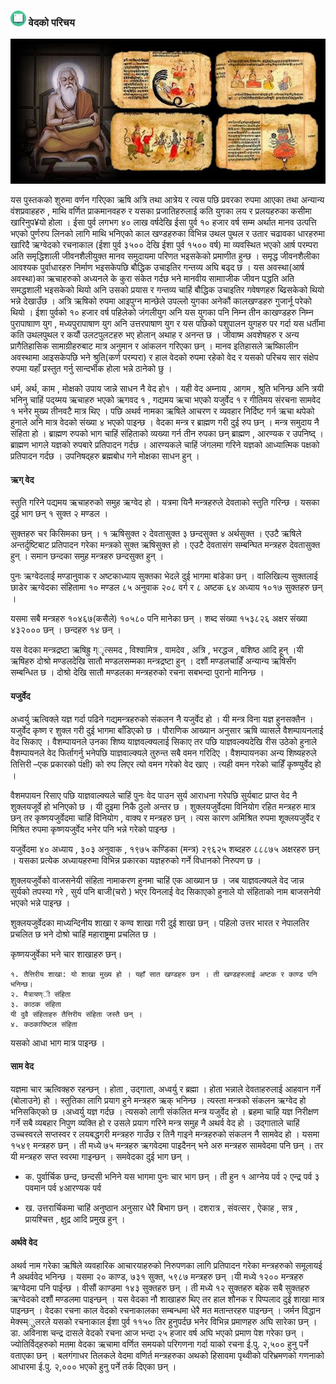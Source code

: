 ### <img src = "https://github.com/sigdelbamshawali/book/blob/master/docs/img/obook.png?raw=true" width="25" height="25" /> वेदको परिचय


![img](img/4bedas.jpg)

यस पुस्तकको शुरुमा वर्णन गरिएका ऋषि अत्रि तथा आत्रेय र त्यस पछि प्रवरका रुपमा आएका तथा अन्यान्य वंशप्रवाहहरु , माथि वर्णित प्राकमानवहरु र यसका प्रजातिहरुलाई कति युगका लय र प्रलयहरुका कसीमा खारिनुप¥यो होला । ईसा पुर्व लगभग ४० लाख वर्षदेखि ईसा पुर्व १० हजार वर्ष सम्म अर्थात मानव उत्पत्ति भएको पुर्णरुप लिनको लागि माथि भनिएको काल खण्डहरुका विभिन्न उथल पुथल र उतार चढावका धारहरुमा खारिदै ऋग्वेदको रचनाकाल (ईशा पुर्व ३५०० देखि ईशा पुर्व १५०० वर्ष) मा व्यवस्थित भएको आर्ष परम्परा अति समृद्धिशाली जीवनशैलीयुक्त मानव समुदायमा परिणत भइसकेको प्रमाणीत हुन्छ । समृद्ध जीवनशैलीका आवश्यक पुर्वाधारहरु निर्माण भइसकेपछि बौद्धिक उचाइतिर गन्तव्य अघि बढ्द छ । यस अवस्था(आर्ष अवस्था)का ऋचाहरुको अध्यनले के कुरा संकेत गर्दछ भने मानवीय सामााजीक जीवन पद्धति अति समद्धशाली भइसकेको थियो अनि उसको प्रयास र गन्तव्य चाहिं बौद्धिक उचाइतिर गवेषणहरु ब्ढिसकेको थियो भन्ने देखाउँछ । अत्रि ऋषिको रुपमा आइपुग्न मान्छेले उपल्लो युगका अनेकौं कालखण्डहरु गुजार्नू परेको थियो । ईशा पुर्वको १० हजार वर्ष पहिलेको जंगलीयुग अनि यस युगका पनि निम्न तीन काखण्डहरु निम्न पुरापाषााण युग , मध्यपुरापाषाण युग अनि उत्तरपाषाण युग र यस पछिको पशुपालन युगहरु पर गर्दा यस धर्तीमा कति उथलपुथल र कयौं उलटपुलटहरु भए होलान् अथाह र अनन्त छ । जीवाष्म अवशेषहरु र अन्य प्रागैतिहासिक सामाग्रीहरुबाट मात्र अनुमान र आंकलन गरिएका छन् । मानव इतिहासले ऋष्किालीन अवस्थामा आइसकेपछि भने श्रुति(कर्ण परम्परा) र हाल वेदको रुपमा रहेको वेद र यसको परिचय सार संक्षेप रुपमा यहाँ प्रस्तुत गर्नु सान्दर्भीक होला भन्ने ठानेको छु ।

धर्म, अर्थ, काम , मोक्षको उपाय जान्ने साधन नै वेद हो१ । यही वेद अम्नाय , आगम , श्रुति भनिन्छ अनि त्रयी भनिनु चाहिं पद्य्मय ऋचाहरु भएको ऋगवद १ , गद्यमय ऋचा भएको यजुर्वेद १ र गीतिमय संरचना सामवेद १ भनेर मुख्य तीनवटै मात्र थिए । पछि अथर्व नामका ऋषिले आचरण र व्यवहार निर्दिष्ट गर्न ऋचा थपेको हुनाले अनि मात्र वेदको संख्या ४ भएको पाइन्छ ।
वेदका मन्त्र र ब्राह्मण गरी दुई रुप छन् । मन्त्र समुदाय नै संहिता हो । ब्राह्मण रुपको भाग चाहिं संहिताको व्यख्या गर्न तीन रुपका छन् ब्राह्मण , आरण्यक र उपनिष्द् । ब्राह्मण भागले यज्ञको रुपबारे प्रतिपादन गर्दछ । आरण्यकले चाहिं जंगलमा गरिने यज्ञको आध्यात्मिक पक्षको प्रतिपादन गर्दछ । उपनिषद्हरु ब्रह्मबोध गने मोक्षका साधन हुन् ।

#### ऋग् वेद


स्तुति गरिने पद्यमय ऋचाहरुको समुह ऋग्वेद हो । यत्रमा यिनै मन्त्रहरुले देवताको स्तुति गरिन्छ । यसका दुई भाग छन् १ सुक्त २ मण्डल ।

सुक्तहरु चर किसिमका छन् । १ ऋषिसुक्त २ देवतासुक्त ३ छन्दसुक्त ४ अर्थसुक्त । एउटै ऋषिले अन्तर्दुष्टिबाट प्रतिपादन गरेका मन्त्रको सुक्त ऋषिसुक्त हो । एउटै देवतासंग सम्बन्घित मन्त्रहरु देवतासुक्त हुन् । समान छन्दका समुह मन्त्रहरु छन्दसुक्त हुन् ।

पुनः ऋग्वेदलाई मण्डानुवाक र अष्टकाध्याय सुक्तका भेदले दुई भागमा बांडेका छन् । वालिखिल्य सुक्तलाई छाडेर ऋग्वेदका संहितामा १० मण्डल ८५ अनुवाक २०८ वर्ग र ८ अष्टक ६४ अध्याय १०१७ सुक्तहरु छन् ।

यसमा सबै मन्त्रहरु १०४६७(कसैले) १०५८० पनि मानेका छन् । शब्द संख्या १५३८२६ अक्षर संख्या ४३२००० छन् । छन्दहरु १४ छन् ।

यस वेदका मन्त्रद्रष्टा ऋषिह्रु ग्ृत्समद , विश्वामित्र , वामदेव , अत्रि , भरद्धज , वशिष्ठ आदि हून् ।यी ऋषिहरु दोश्रो मण्डलदेखि सातौ मण्डलसम्मका मन्त्रद्रष्टा  हुन् । दशौं मण्डलचाहिँ अन्यान्य ऋषिसँग सम्बन्धित छ । दोश्रो देखि सातौ मण्डलका मन्त्रहरुको रचना सबभन्दा पुरानो मानिन्छ ।

#### यजुर्वेद

अध्वर्यु ऋत्विक्ले यज्ञ गर्दा पढिने गद्यमन्त्रहरुको संकलन नै यजुर्वेद हो । यी मन्त्र विना यज्ञ हुनसक्तैन । यजुर्वेद कृष्ण र शुक्ल गरी दुई भागमा बाँडिएको छ । पौराणिक आख्यान अनुसार ऋषि व्यासले वैशम्पायनलाई वेद सिकाए । वैशम्पायनले उनका शिष्य याज्ञवल्क्यलाई सिकाए तर पछि याज्ञवल्क्यदेखि रीस उठेको हुनाले वैशम्पायनले वेद फिर्तागर्नु भनेपछि याज्ञवाल्क्यले तुरुन्त सबै वमन गरिदिए । वैशम्पायनका अन्य शिष्यहरुले तित्तिरी –एक प्रकारको पंक्षी) को रुप लिएर त्यो वमन गरेको वेद खाए । त्यही वमन गरेको चाहिँ कृष्ण्युर्वेद हो ।

वैशमपायन रिसाए पछि याज्ञवाल्क्यले चाहिं पुनः वेद पाउन सुर्य आराधना गरेपछि सुर्यबाट प्राप्त वेद नै शुक्लयजूर्वे हो भनिएको छ । यी दुइमा निकै ठुलो अन्तर छ । शुक्लयजुर्वेदमा विनियोग रहित मन्त्रहरु मात्र छन् तर कृष्णयजुर्वेदमा चाहिं विनियोग , वाक्य र मन्त्रहरु छन् । त्यस कारण अमिश्रित रुपमा शूक्लयजुर्वेद र मिश्रित रुपमा कृष्णयजुर्वेद भनेर पनि भन्ने गरेको पाइन्छ ।

यजुर्वेदमा ४० अध्याय , ३०३ अनुवाक , १९७५ कण्डिका (मन्त्र) २९६२५ शब्दहरु ८८८७५ अक्षरहरु छन् । यसका प्रत्येक अध्यायहरुमा विभिन्न प्रकारका यज्ञहरुको गर्ने विधानको निरुपण छ ।

शुक्लयजुर्वेको वाजसनेयी संहिता नामाकरण हुनमा चाहिं एक आख्यान छ । जब याज्ञवल्क्यले वेद जान्न सुर्यको तपस्या गरे , सुर्य पनि बाजी(चरो ) भएर यिनलाई वेद सिकाएको हुनाले यो संहिताको नाम बाजसनेयी भएको भन्ने पाइन्छ ।

शुक्लयजुर्वेदका माध्यन्दिनीय शाखा र कण्व शाखा गरी दुई शाखा छन् । पहिलो उत्तर भारत र नेपालतिर प्रचलित छ भने दोश्रो चाहिं महाराष्ट्रमा प्रचलित छ ।

कृष्णयजुर्वेका भने चार शाखाहरु छन्।

```
१. तैत्तिरीय शाखा: यो शाखा मुख्य हो । यहाँ सात खण्डहरु छन । ती खण्डहरुलाई अष्टक र काण्ड पनि भनिन्छ।
२. मैत्रायण्ी संहिता
३. काठक संहिता
यी दुवै संहिताहरु तैत्तिरीय संहिता जस्तै छन् ।
४. कठकापिष्टल संहिता

```
यसको आधा भाग मात्र पाइन्छ ।


#### साम वेद

यज्ञमा चार ऋत्विक्हरु रहन्छन् । होता , उद्गाता, अध्वर्यु र ब्रह्मा । होता भन्नाले देवताहरुलाई आहवान गर्ने (बोलाउने) हो । स्तुतिका लागि प्रयाग हुने मन्त्रहरु ऋक् भनिन्छ । त्यस्ता मन्त्रको संकलन ऋग्वेद हो भनिसकिएको छ ।अध्वर्यु यज्ञ गर्दछ । त्यसको लागी संकलित मन्त्र यजुर्वेद हो । ब्रहमा चाहि यज्ञ निरीक्षण गर्ने सबै व्यबहार निपुण व्यक्ति हो र उसले प्रयाग गरिने मन्त्र समुह नै अथर्व वेद हो । उद्गाताले चाहिं उच्चस्वरले सप्तस्वर र लयबद्धगरी मन्त्रहरु गाउँछ र तिनै गाइने मन्त्रहरुको संकलन नै सामवेद हो । यसमा १५४९ मन्त्रहरु छन् । ती मध्ये ७५ मन्त्रहरु ऋगवेदमा पाइदैनन् भने अरु मन्त्रहरु सामवेदमा पनि छन् । तर यी मन्त्रहरु सप्त स्वरमा गाइन्छन् ।
समवेदका दुई भाग छन् ।

- क. पुर्वार्चिक छन्द, छन्दसी भनिने यस भागमा पुनः चार भाग छन् । ती हुन १ आग्नेय पर्व २ एन्द्र पर्व ३ पवमान पर्व ४आरण्यक पर्व

- ख. उत्तरार्चिकमा चाहिं अनुष्ठान अनुसार धेरै  बिभाग छन् । दशरात्र , संवत्सर , ऐकाह , सत्र , प्रायश्चित्त , क्षुद्र आदि प्रमुख हुन् ।


#### अर्थवे वेद

अथर्व नाम गरेका ऋषिले व्यवहारिक आचारयाहरुको निरुपणका लागि प्रतिपादन गरेका मन्त्रहरुको समूलायई नै अथर्ववेद भनिन्छ । यसमा २० काण्ड, ७३१ सुक्त, ५९८७ मन्त्रहरु छन् ।यी मध्ये १२०० मन्त्रहरु ऋग्वेदमा पनि पाईन्छ । वीसौं काण्डमा १४३ सुक्तहरु छन् । ती मध्ये १२ सुक्तहरु बहेक सबै सुक्तहरु ऋग्वेदको दशौं मण्डलमा पाइन्छन् ।
यस वेदका नौ शाखाहरु थिए तर हाल शौनक र पिप्पलाद दुई शाखा मात्र पाइन्छन् ।
वेदका रचना काल
वेदको रचनाकालका सम्बन्धमा धेरै मत मतान्तरहरु पाइन्छन् । जर्मन विद्धान मेक्स्म्ुलरले यसको रचनाकाल ईशा पुर्व ११५० तिर हुनुपर्दछ भनेर विभिन्न प्रमाणहरु अघि सारेका छन् ।
डा. अविनाश चन्द्र दासले वेदको रचना आज भन्दा २५ हजार वर्ष अघि भएको प्रमाण पेश गरेका छन् ।
ज्योतिर्विद्हरुको मतमा वेदका ऋचामा वर्णित समयको परिगणना गर्दा याको रचना ई.पु. २,५०० हुनु पर्ने वताएका छन् ।
बलगंगाधर तिलकले वेदमा वणिर्त मन्त्रहरुका अथको हिसावमा पृथ्वीको परिभ्रमणको गणनाको आधारमा  ई.पु. २,००० भएको हुनु पर्ने तर्क दिएका छन् ।
